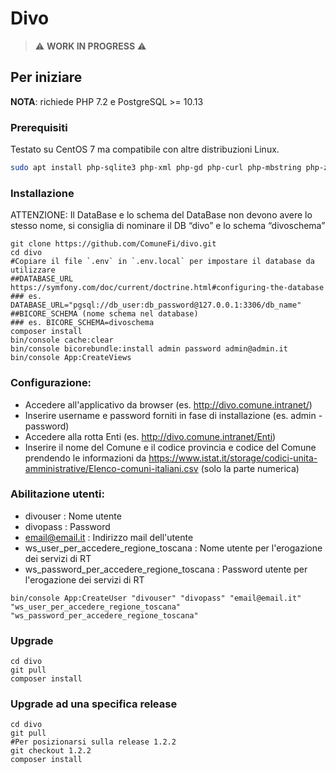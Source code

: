 # Divo

> ⚠️ **WORK IN PROGRESS** ⚠️

## Per iniziare

**NOTA**: richiede PHP 7.2 e PostgreSQL >= 10.13 

### Prerequisiti

Testato su CentOS 7 ma compatibile con altre distribuzioni Linux.

```sh
sudo apt install php-sqlite3 php-xml php-gd php-curl php-mbstring php-zip composer git
```

### Installazione

ATTENZIONE: Il DataBase e lo schema del DataBase non devono avere lo stesso nome, si consiglia di nominare il DB “divo” e lo schema “divoschema”

```
git clone https://github.com/ComuneFi/divo.git
cd divo
#Copiare il file `.env` in `.env.local` per impostare il database da utilizzare
##DATABASE_URL https://symfony.com/doc/current/doctrine.html#configuring-the-database
### es. DATABASE_URL="pgsql://db_user:db_password@127.0.0.1:3306/db_name"
##BICORE_SCHEMA (nome schema nel database)
### es. BICORE_SCHEMA=divoschema
composer install
bin/console cache:clear
bin/console bicorebundle:install admin password admin@admin.it
bin/console App:CreateViews

```


### Configurazione:

- Accedere all'applicativo da browser (es. http://divo.comune.intranet/)
- Inserire username e password forniti in fase di installazione (es. admin - password)
- Accedere alla rotta Enti (es. http://divo.comune.intranet/Enti)
- Inserire il nome del Comune e il codice provincia e codice del Comune prendendo le informazioni da https://www.istat.it/storage/codici-unita-amministrative/Elenco-comuni-italiani.csv (solo la parte numerica)


### Abilitazione utenti:
* divouser : Nome utente
* divopass : Password
* email@email.it : Indirizzo mail dell'utente
* ws_user_per_accedere_regione_toscana : Nome utente per l'erogazione dei servizi di RT
* ws_password_per_accedere_regione_toscana : Password utente per l'erogazione dei servizi di RT

```
bin/console App:CreateUser "divouser" "divopass" "email@email.it" "ws_user_per_accedere_regione_toscana" "ws_password_per_accedere_regione_toscana"
```

### Upgrade
```
cd divo
git pull
composer install
```

### Upgrade ad una specifica release
```
cd divo
git pull
#Per posizionarsi sulla release 1.2.2
git checkout 1.2.2
composer install
```
